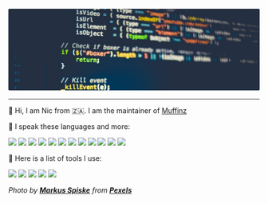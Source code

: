 ![Header](header.png "Header")

---

:wave: Hi, I am Nic from 🇿🇦. I am the maintainer of [Muffinz](https://muffinz.online)

:lips: I speak these languages and more:

![](https://img.shields.io/badge/Lang-C-red?logo=c&logoColor=white) ![](https://img.shields.io/badge/Lang-CSS3-red?logo=css3&logoColor=white) ![](https://img.shields.io/badge/Lang-Java-red?logo=java&logoColor=white) ![](https://img.shields.io/badge/Lang-Python-red?logo=python&logoColor=white) ![](https://img.shields.io/badge/Lang-Go-red?logo=go&logoColor=white) ![](https://img.shields.io/badge/Lang-JavaScript-red?logo=javascript&logoColor=white) ![](https://img.shields.io/badge/Lang-Sass-red?logo=sass&logoColor=white) ![](https://img.shields.io/badge/Lang-HTML5-red?logo=html5&logoColor=white) ![](https://img.shields.io/badge/Lang-Bash%20Script-red?logo=gnu%20bash&logoColor=white) ![](https://img.shields.io/badge/Lang-PHP-red?logo=php&logoColor=white) ![](https://img.shields.io/badge/Lang-Perl-red?logo=perl&logoColor=white) ![](https://img.shields.io/badge/Lang-Kotlin-red?logo=kotlin&logoColor=white)

:floppy_disk: Here is a list of tools I use:

![](https://img.shields.io/badge/OS-Fedora%2C%20Linux-lightgrey?logo=linux&logoColor=white) ![](https://img.shields.io/badge/Code%20Editor-Vim-lightgrey?logo=vim&logoColor=white) ![](https://img.shields.io/badge/Code%20Editor-VS%20Code-lightgrey?logo=visual%20studio%20code&logoColor=white) ![](https://img.shields.io/badge/SVG%20Editor-Inkscape-lightgrey?logo=inkscape&logoColor=white) ![](https://img.shields.io/badge/Markdown%20Editor-Typora-lightgrey?logo=markdown&logoColor=white)

*Photo by **[Markus Spiske](https://www.pexels.com/@markusspiske?utm_content=attributionCopyText&utm_medium=referral&utm_source=pexels)** from **[Pexels](https://www.pexels.com/photo/internet-technology-computer-display-360591/?utm_content=attributionCopyText&utm_medium=referral&utm_source=pexels)***

<!---
nic3point0/nic3point0 is a ✨ special ✨ repository because its `README.md` (this file) appears on your GitHub profile.
You can click the Preview link to take a look at your changes.
--->

